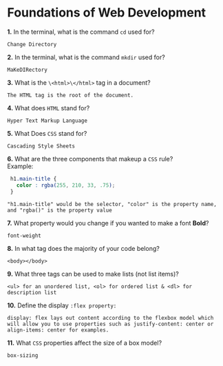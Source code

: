# Foundations of Web Development

**1.** In the terminal, what is the command `cd` used for?
<!-- enter you answer in the space below -->
```
Change Directory
```

**2.** In the terminal, what is the command `mkdir` used for?
<!-- enter you answer in the space below -->
```
MaKeDIRectory
```

**3.** What is the `\<html>\</html>` tag in a document?
<!-- enter you answer in the space below -->
```
The HTML tag is the root of the document.
```

**4.** What does `HTML` stand for?
<!-- enter you answer in the space below -->
```
Hyper Text Markup Language
```

**5.** What Does `CSS` stand for?
<!-- enter you answer in the space below -->
```
Cascading Style Sheets
```

**6.** What are the three components that makeup a `CSS` rule? <br> Example:
```css
 h1.main-title {
   color : rgba(255, 210, 33, .75);
 }
```
<!-- enter you answer in the space below -->
```
"h1.main-title" would be the selector, "color" is the property name, and "rgba()" is the property value
```

**7.** What property would you change if you wanted to make a font **Bold**?
<!-- enter you answer in the space below -->
```
font-weight
```

**8.** In what tag does the majority of your code belong?
<!-- enter you answer in the space below -->
```
<body></body>
```

**9.** What three tags can be used to make lists (not list items)?
<!-- enter you answer in the space below -->
```
<ul> for an unordered list, <ol> for ordered list & <dl> for description list
```

**10.** Define the display `:flex property:`
<!-- enter you answer in the space below -->
```
display: flex lays out content according to the flexbox model which will allow you to use properties such as justify-content: center or align-items: center for examples.
```

**11.** What `CSS` properties affect the size of a box model?
<!-- enter you answer in the space below -->
```
box-sizing
```